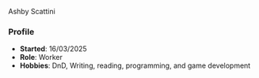 Ashby Scattini
### Profile
- **Started**: 16/03/2025
- **Role**: Worker
- **Hobbies**: DnD, Writing, reading, programming, and game development
